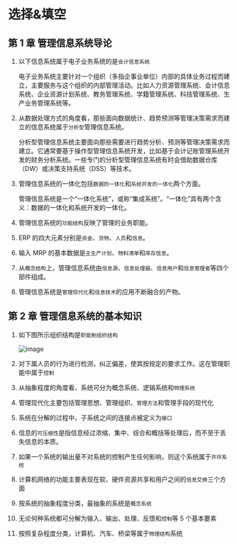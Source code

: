 # 选择&填空

## 第 1 章 管理信息系统导论

1. 以下信息系统属于电子业务系统的是`会计信息系统`

   电子业务系统主要针对一个组织（多指企事业单位）内部的具体业务过程而建立，主要服务与这个组织的内部管理活动。比如人力资源管理系统、会计信息系统、企业资源计划系统、教务管理系统、学籍管理系统、科技管理系统、生产业务管理系统等。

2. 从数据处理方式的角度看，那些面向数据统计、趋势预测等管理决策需求而建立的信息系统属于`分析型`管理信息系统。

   分析型管理信息系统主要面向那些需要进行趋势分析、预测等管理决策需求而建立。它通常要基于操作型管理信息系统开发，比如基于会计记账管理系统开发的财务分析系统。一些专门的分析型管理信息系统有时会借助数据仓库（DW）或决策支持系统（DSS）等技术。

3. 管理信息系统的一体化包括`数据的一体化`和`系统开发的一体化`两个方面。

   管理信息系统是一个“一体化系统”，或称“集成系统”。“一体化”具有两个含义：数据的一体化和系统开发的一体化。

4. 管理信息系统的`功能结构`反映了管理的业务职能。
5. ERP 的四大元素分别是`资金`、`货物`、`人员`和`信息`。
6. 输入 MRP 的基本数据是`主生产计划`、`物料清单`和`库存信息`。
7. 从`概念结构`上，管理信息系统由`信息源`、`信息处理器`、`信息用户`和`信息管理者`等四个部件组成。
8. 管理信息系统是`管理现代化`和`信息技术`的应用不断融合的产物。

## 第 2 章 管理信息系统的基本知识

1. 如下图所示组织结构是`职能制组织结构`

   ![image](https://sdjrzk-1251357229.cos.ap-guangzhou.myqcloud.com/exam/paper/1660/images/118.png)

2. 对下属人员的行为进行检测，纠正偏差，使其按规定的要求工作。这在管理职能中属于`控制`
3. 从抽象程度的角度看，系统可分为概念系统、逻辑系统和`物理系统`
4. 管理现代化主要包括管理思想、管理组织、`管理方法`和管理手段的现代化
5. 系统在分解的过程中，子系统之间的连接点被定义为`接口`
6. 信息的`可压缩性`是指信息经过浓缩、集中、综合和概括等处理后，而不至于丢失信息的本质。
7. 如果一个系统的输出量不对系统的控制产生任何影响，则这个系统属于`开环系统`
8. 计算机网络的功能主要表现在软、硬件资源共享和用户之间的`信息交换`三个方面
9. 按系统的抽象程度分类，最抽象的系统是`概念系统`
10. 无论何种系统都可分解为输入、输出、处理、反馈和`控制`等 5 个基本要素
11. 按照复杂程度分类，计算机、汽车、桥梁等属于`物理结构`系统
